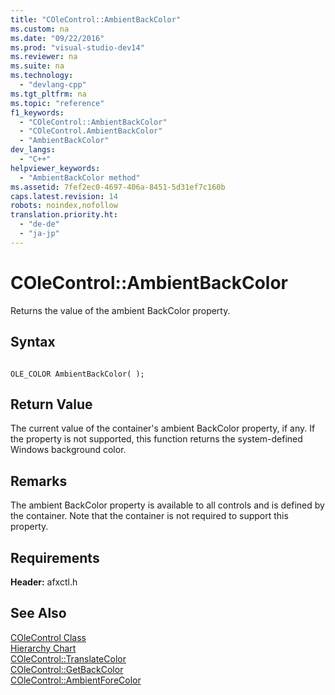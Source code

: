 ```yaml
---
title: "COleControl::AmbientBackColor"
ms.custom: na
ms.date: "09/22/2016"
ms.prod: "visual-studio-dev14"
ms.reviewer: na
ms.suite: na
ms.technology: 
  - "devlang-cpp"
ms.tgt_pltfrm: na
ms.topic: "reference"
f1_keywords: 
  - "COleControl::AmbientBackColor"
  - "COleControl.AmbientBackColor"
  - "AmbientBackColor"
dev_langs: 
  - "C++"
helpviewer_keywords: 
  - "AmbientBackColor method"
ms.assetid: 7fef2ec0-4697-406a-8451-5d31ef7c160b
caps.latest.revision: 14
robots: noindex,nofollow
translation.priority.ht: 
  - "de-de"
  - "ja-jp"
---
```

# COleControl::AmbientBackColor
Returns the value of the ambient BackColor property.  
  
## Syntax  
  
```  
  
OLE_COLOR AmbientBackColor( );  
```  
  
## Return Value  
 The current value of the container's ambient BackColor property, if any. If the property is not supported, this function returns the system-defined Windows background color.  
  
## Remarks  
 The ambient BackColor property is available to all controls and is defined by the container. Note that the container is not required to support this property.  
  
## Requirements  
 **Header:** afxctl.h  
  
## See Also  
 [COleControl Class](../vs140/colecontrol-class.md)   
 [Hierarchy Chart](../vs140/hierarchy-chart.md)   
 [COleControl::TranslateColor](../vs140/colecontrol--translatecolor.md)   
 [COleControl::GetBackColor](../vs140/colecontrol--getbackcolor.md)   
 [COleControl::AmbientForeColor](../vs140/colecontrol--ambientforecolor.md)